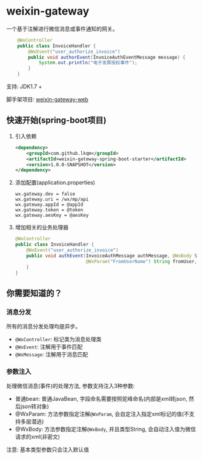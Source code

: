 # weixin-gateway
一个基于注解进行微信消息或事件通知的网关。

```java
    @WxController
    public class InvoiceHandler {
        @WxEvent("user_authorize_invoice")
        public void authorEvent(InvoiceAuthEventMessage message) {
            System.out.println("电子发票授权事件");
        }
    }
```

支持: JDK1.7 +

脚手架项目: [weixin-gateway-web](https://github.com/lkqm/weixin-java/tree/master/weixin-gateway/weixin-gateway-web)

## 快速开始(spring-boot项目)
1. 引入依赖
    ```xml
    <dependency>
        <groupId>com.github.lkqm</groupId>
        <artifactId>weixin-gateway-spring-boot-starter</artifactId>
        <version>1.0.0-SNAPSHOT</version>
    </dependency>
    ```
2. 添加配置(application.properties)
    ```properties
    wx.gateway.dev = false
    wx.gateway.uri = /wx/mp/api
    wx.gateway.appId = @appId
    wx.gateway.token = @token
    wx.gateway.aesKey = @aesKey
    ```
3. 增加相关的业务处理器
    ```java
    @WxController
    public class InvoiceHandler {
        @WxEvent("user_authorize_invoice")
        public void authEvent(InvoiceAuthMessage authMessage, @WxBody String xml, 
                              @WxParam("FromUserName") String fromUser, @WxParam("CreateTime") Integer createTime) {
        }
    }
    ```

## 你需要知道的？
### 消息分发
所有的消息分发处理均是异步。
- `@WxController`: 标记类为消息处理类
- `@WxEvent`: 注解用于事件匹配
- `@WxMessage`: 注解用于消息匹配

### 参数注入
处理微信消息(事件)的处理方法, 参数支持注入3种参数:

- 普通bean: 普通JavaBean, 字段命名需要按照驼峰命名(内部是xml转json, 然后json转对象)
- @WxParam: 方法参数指定注解`@WxParam`, 会自定注入指定xml标记的值(不支持多层潜逃)
- @WxBody: 方法参数指定注解`@WxBody`, 并且类型String, 会自动注入值为微信请求的xml(非密文)

注意: 基本类型参数只会注入默认值





